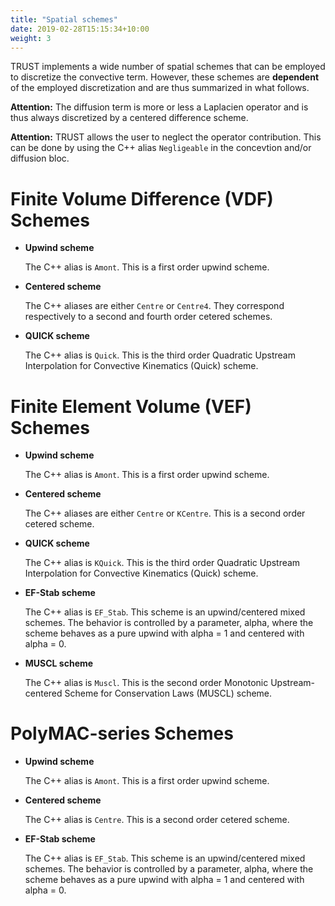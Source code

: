 ```yaml
---
title: "Spatial schemes"
date: 2019-02-28T15:15:34+10:00
weight: 3
---
```


TRUST implements a wide number of spatial schemes that can be employed to discretize the convective term. However, these schemes are **dependent** of the employed discretization and are thus summarized in what follows.

**Attention:** The diffusion term is more or less a Laplacien operator and is thus always discretized by a centered difference scheme.

**Attention:** TRUST allows the user to neglect the operator contribution. This can be done by using the C++ alias `Negligeable` in the concevtion and/or diffusion bloc.

# Finite Volume Difference (VDF) Schemes

- **Upwind scheme**

	The C++ alias is `Amont`. This is a first order upwind scheme.

- **Centered scheme**

	The C++ aliases are either `Centre` or `Centre4`. They correspond respectively to a second and fourth order cetered schemes.

- **QUICK scheme**

	The C++ alias is `Quick`. This is the third order Quadratic Upstream Interpolation for Convective Kinematics (Quick) scheme.

# Finite Element Volume (VEF) Schemes

- **Upwind scheme**

	The C++ alias is `Amont`. This is a first order upwind scheme.

- **Centered scheme**

	The C++ aliases are either `Centre` or `KCentre`. This is a second order cetered scheme.

- **QUICK scheme**

	The C++ alias is `KQuick`. This is the third order Quadratic Upstream Interpolation for Convective Kinematics (Quick) scheme.
	
- **EF-Stab scheme**

	The C++ alias is `EF_Stab`. This scheme is an upwind/centered mixed schemes. The behavior is controlled by a parameter, alpha, where the scheme behaves as a pure upwind with alpha = 1 and centered with alpha = 0.
	
- **MUSCL scheme**

	The C++ alias is `Muscl`. This is the second order Monotonic Upstream-centered Scheme for Conservation Laws (MUSCL) scheme.

# PolyMAC-series Schemes

- **Upwind scheme**

	The C++ alias is `Amont`. This is a first order upwind scheme.

- **Centered scheme**

	The C++ alias is `Centre`. This is a second order cetered scheme.
	
- **EF-Stab scheme**

	The C++ alias is `EF_Stab`. This scheme is an upwind/centered mixed schemes. The behavior is controlled by a parameter, alpha, where the scheme behaves as a pure upwind with alpha = 1 and centered with alpha = 0.
